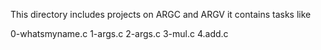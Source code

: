 This directory includes projects on ARGC and ARGV
it contains tasks like

0-whatsmyname.c
1-args.c
2-args.c
3-mul.c
4.add.c
